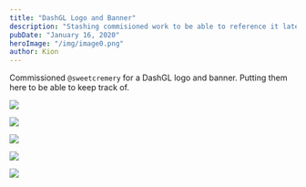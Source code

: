 ```yaml
---
title: "DashGL Logo and Banner"
description: "Stashing commisioned work to be able to reference it later"
pubDate: "January 16, 2020"
heroImage: "/img/image0.png"
author: Kion
---
```


Commissioned `@sweetcremery` for a DashGL logo and banner. Putting them here to be able to keep track of.

![](/img/image1.png)

![](/img/image2.png)

![](/img/image3.png)

![](/img/image4.png)

![](/img/image5.png)

